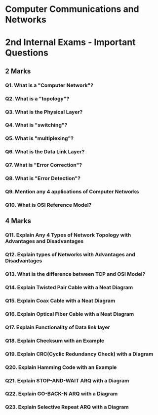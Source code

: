 # Computer Communications and Networks 
# 2nd Internal Exams - Important Questions
## 2 Marks
### Q1. What is a "Computer Network"?
### Q2. What is a "topology"?
### Q3. What is the Physical Layer?
### Q4. What is "switching"?
### Q5. What is "multiplexing"?
### Q6. What is the Data Link Layer?
### Q7. What is "Error Correction"?
### Q8. What is "Error Detection"?
### Q9. Mention any 4 applications of Computer Networks
### Q10. What is OSI Reference Model?
## 4 Marks
### Q11. Explain Any 4 Types of Network Topology with Advantages and Disadvantages
### Q12. Explain types of Networks with Advantages and Disadvantages
### Q13. What is the difference between TCP and OSI Model?
### Q14. Explain Twisted Pair Cable with a Neat Diagram
### Q15. Explain Coax Cable with a Neat Diagram
### Q16. Explain Optical Fiber Cable with a Neat Diagram
### Q17. Explain Functionality of Data link layer
### Q18. Explain Checksum with an Example
### Q19. Explain CRC(Cyclic Redundancy Check) with a Diagram
### Q20. Explain Hamming Code with an Example
### Q21. Explain STOP-AND-WAIT ARQ with a Diagram
### Q22. Explain GO-BACK-N ARQ with a Diagram
### Q23. Explain Selective Repeat ARQ with a Diagram